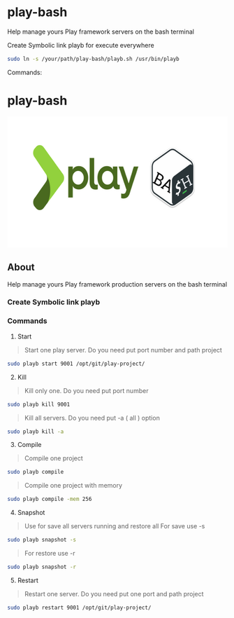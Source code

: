 # play-bash
Help manage yours Play framework servers on the bash terminal

Create Symbolic link playb for execute everywhere

```sh
sudo ln -s /your/path/play-bash/playb.sh /usr/bin/playb
```

Commands:

# play-bash

<p align="center">
  <img width="600" height="300" src="./header.png">
</p>

 
## About

Help manage yours Play framework production servers on the bash terminal

### Create Symbolic link playb
 
### Commands

 1. Start 
 > Start one play server. Do you need put port number and path project
```sh
sudo playb start 9001 /opt/git/play-project/
```

 2. Kill 
 > Kill only one. Do you need put port number
```sh
sudo playb kill 9001
```

 > Kill all servers. Do you need put -a ( all ) option
```sh
sudo playb kill -a
```

 3. Compile 
 > Compile one project
```sh
sudo playb compile
```
> Compile one project with memory
```sh
sudo playb compile -mem 256
```

4. Snapshot 
> Use for save all servers running and restore all
> For save use -s
```sh
sudo playb snapshot -s
```
> For restore use -r
```sh
sudo playb snapshot -r
```

 5. Restart
 > Restart one server. Do you need put one port and path project
```sh
sudo playb restart 9001 /opt/git/play-project/
```
